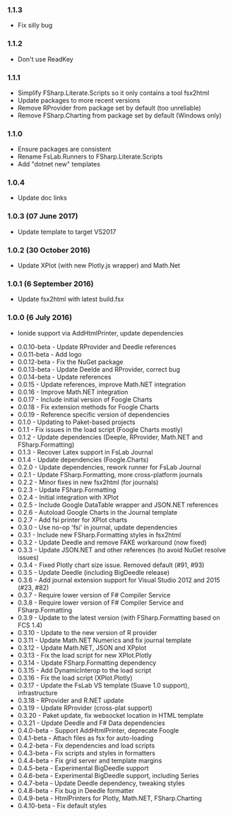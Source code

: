 ### 1.1.3
- Fix silly bug

### 1.1.2
- Don't use ReadKey

### 1.1.1
- Simplify FSharp.Literate.Scripts so it only contains a tool fsx2html
- Update packages to more recent versions
- Remove RProvider from package set by default (too unreliable)
- Remove FSharp.Charting from package set by default (Windows only)

### 1.1.0
 - Ensure packages are consistent
 - Rename FsLab.Runners to FSharp.Literate.Scripts
 - Add "dotnet new" templates

### 1.0.4
 - Update doc links

### 1.0.3 (07 June 2017)
 - Update template to target VS2017

### 1.0.2 (30 October 2016)
 - Update XPlot (with new Plotly.js wrapper) and Math.Net

### 1.0.1 (6 September 2016)
 - Update fsx2html with latest build.fsx

### 1.0.0 (6 July 2016)
 - Ionide support via AddHtmlPrinter, update dependencies

* 0.0.10-beta - Update RProvider and Deedle references
* 0.0.11-beta - Add logo
* 0.0.12-beta - Fix the NuGet package
* 0.0.13-beta - Update Deelde and RProvider, correct bug
* 0.0.14-beta - Update references
* 0.0.15 - Update references, improve Math.NET integration
* 0.0.16 - Improve Math.NET integration
* 0.0.17 - Include initial version of Foogle Charts
* 0.0.18 - Fix extension methods for Foogle Charts
* 0.0.19 - Reference specific version of dependencies
* 0.1.0 - Updating to Paket-based projects
* 0.1.1 - Fix issues in the load script (Foogle Charts mostly)
* 0.1.2 - Update dependencies (Deeple, RProvider, Math.NET and FSharp.Formatting)
* 0.1.3 - Recover Latex support in FsLab Journal
* 0.1.4 - Update dependencies (Foogle.Charts)
* 0.2.0 - Update dependencies, rework runner for FsLab Journal
* 0.2.1 - Update FSharp.Formatting, more cross-platform journals
* 0.2.2 - Minor fixes in new fsx2html (for journals)
* 0.2.3 - Update FSharp.Formatting
* 0.2.4 - Initial integration with XPlot
* 0.2.5 - Include Google DataTable wrapper and JSON.NET references
* 0.2.6 - Autoload Google Charts in the Journal template
* 0.2.7 - Add fsi printer for XPlot charts
* 0.3.0 - Use no-op 'fsi' in journal, update dependencies
* 0.3.1 - Include new FSharp.Formatting styles in fsx2html
* 0.3.2 - Update Deedle and remove FAKE workaround (now fixed)
* 0.3.3 - Update JSON.NET and other references (to avoid NuGet resolve issues)
* 0.3.4 - Fixed Plotly chart size issue. Removed default (#91, #93)
* 0.3.5 - Update Deedle (including BigDeedle release)
* 0.3.6 - Add journal extension support for Visual Studio 2012 and 2015 (#23, #82)
* 0.3.7 - Require lower version of F# Compiler Service
* 0.3.8 - Require lower version of F# Compiler Service and FSharp.Formatting
* 0.3.9 - Update to the latest version (with FSharp.Formatting based on FCS 1.4)
* 0.3.10 - Update to the new version of R provider
* 0.3.11 - Update Math.NET Numerics and fix journal template
* 0.3.12 - Update Math.NET, JSON and XPplot
* 0.3.13 - Fix the load script for new XPlot.Plotly
* 0.3.14 - Update FSharp.Formatting dependency
* 0.3.15 - Add DynamicInterop to the load script
* 0.3.16 - Fix the load script (XPlot.Plotly)
* 0.3.17 - Update the FsLab VS template (Suave 1.0 support), infrastructure
* 0.3.18 - RProvider and R.NET update
* 0.3.19 - Update RProvider (cross-plat support)
* 0.3.20 - Paket update, fix websocket location in HTML template
* 0.3.21 - Update Deedle and F# Data dependencies
* 0.4.0-beta - Support AddHtmlPrinter, deprecate Foogle
* 0.4.1-beta - Attach files as fsx for auto-loading
* 0.4.2-beta - Fix dependencies and load scripts
* 0.4.3-beta - Fix scripts and styles in formatters
* 0.4.4-beta - Fix grid server and template margins
* 0.4.5-beta - Experimental BigDeedle support
* 0.4.6-beta - Experimental BigDeedle support, including Series
* 0.4.7-beta - Update Deedle dependency, tweaking styles
* 0.4.8-beta - Fix bug in Deedle formatter
* 0.4.9-beta - HtmlPrinters for Plotly, Math.NET, FSharp.Charting
* 0.4.10-beta - Fix default styles
